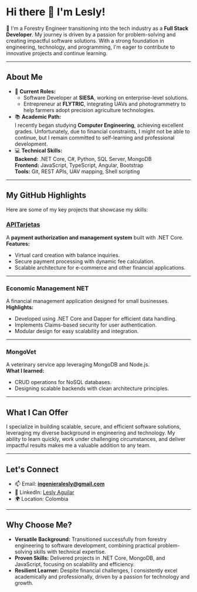 # **Hi there 👋 I'm Lesly!**

🌱 I'm a Forestry Engineer transitioning into the tech industry as a **Full Stack Developer**. My journey is driven by a passion for problem-solving and creating impactful software solutions. With a strong foundation in engineering, technology, and programming, I'm eager to contribute to innovative projects and continue learning.

---

## **About Me**
- 🔭 **Current Roles:**
  - Software Developer at **SIESA**, working on enterprise-level solutions.
  - Entrepreneur at **FLYTRIC**, integrating UAVs and photogrammetry to help farmers adopt precision agriculture technologies.
- 📚 **Academic Path:**  
  I recently began studying **Computer Engineering**, achieving excellent grades. Unfortunately, due to financial constraints, I might not be able to continue, but I remain committed to self-learning and professional development.
- 💻 **Technical Skills:**  
  **Backend:** .NET Core, C#, Python, SQL Server, MongoDB  
  **Frontend:** JavaScript, TypeScript, Angular, Bootstrap  
  **Tools:** Git, REST APIs, UAV mapping, Shell scripting

---

## **My GitHub Highlights**
Here are some of my key projects that showcase my skills:

### **[APITarjetas](https://github.com/ingenieraLesly/APITarjetas)**  
A **payment authorization and management system** built with .NET Core.  
**Features:**  
- Virtual card creation with balance inquiries.  
- Secure payment processing with dynamic fee calculation.  
- Scalable architecture for e-commerce and other financial applications.

---

### **Economic Management NET**  
A financial management application designed for small businesses.  
**Highlights:**  
- Developed using .NET Core and Dapper for efficient data handling.  
- Implements Claims-based security for user authentication.  
- Modular design for easy scalability and integration.

---

### **MongoVet**  
A veterinary service app leveraging MongoDB and Node.js.  
**What I learned:**  
- CRUD operations for NoSQL databases.  
- Designing scalable backends with clean architecture principles.  

---

## **What I Can Offer**
I specialize in building scalable, secure, and efficient software solutions, leveraging my diverse background in engineering and technology. My ability to learn quickly, work under challenging circumstances, and deliver impactful results makes me a valuable addition to any team.

---

## **Let's Connect**
- 📫 Email: **ingenieralesly@gmail.com**  
- 🔗 LinkedIn: [Lesly Aguilar](https://www.linkedin.com/in/lesly-flytric/)  
- 🌍 Location: Colombia  

---

## **Why Choose Me?**
- **Versatile Background:** Transitioned successfully from forestry engineering to software development, combining practical problem-solving skills with technical expertise.  
- **Proven Skills:** Delivered projects in .NET Core, MongoDB, and JavaScript, focusing on scalability and efficiency.  
- **Resilient Learner:** Despite financial challenges, I consistently excel academically and professionally, driven by a passion for technology and growth.

